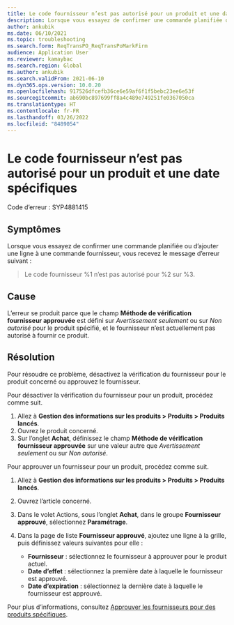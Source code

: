 ```yaml
---
title: Le code fournisseur n’est pas autorisé pour un produit et une date spécifiques
description: Lorsque vous essayez de confirmer une commande planifiée ou d’ajouter une ligne à une commande fournisseur, vous recevez un message d’erreur indiquant que le code fournisseur n’est pas autorisé pour un produit et une date.
author: ankubik
ms.date: 06/10/2021
ms.topic: troubleshooting
ms.search.form: ReqTransPO_ReqTransPoMarkFirm
audience: Application User
ms.reviewer: kamaybac
ms.search.region: Global
ms.author: ankubik
ms.search.validFrom: 2021-06-10
ms.dyn365.ops.version: 10.0.20
ms.openlocfilehash: 917526dfcefb36ce6e59af6f1f5bebc23ee6e53f
ms.sourcegitcommit: ab690bc897699ff8a4c489e749251fe0367050ca
ms.translationtype: HT
ms.contentlocale: fr-FR
ms.lasthandoff: 03/26/2022
ms.locfileid: "8489054"
---
```

# <a name="vendor-code-isnt-authorized-for-a-specific-product-and-date"></a>Le code fournisseur n’est pas autorisé pour un produit et une date spécifiques

Code d’erreur : SYP4881415

## <a name="symptoms"></a>Symptômes

Lorsque vous essayez de confirmer une commande planifiée ou d’ajouter une ligne à une commande fournisseur, vous recevez le message d’erreur suivant :

> Le code fournisseur %1 n’est pas autorisé pour %2 sur %3.

## <a name="cause"></a>Cause

L’erreur se produit parce que le champ **Méthode de vérification fournisseur approuvée** est défini sur *Avertissement seulement* ou sur *Non autorisé* pour le produit spécifié, et le fournisseur n’est actuellement pas autorisé à fournir ce produit.

## <a name="resolution"></a>Résolution

Pour résoudre ce problème, désactivez la vérification du fournisseur pour le produit concerné ou approuvez le fournisseur.

Pour désactiver la vérification du fournisseur pour un produit, procédez comme suit.

1. Allez à **Gestion des informations sur les produits \> Produits \> Produits lancés**.
1. Ouvrez le produit concerné.
1. Sur l’onglet **Achat**, définissez le champ **Méthode de vérification fournisseur approuvée** sur une valeur autre que *Avertissement seulement* ou sur *Non autorisé*.

Pour approuver un fournisseur pour un produit, procédez comme suit.

1. Allez à **Gestion des informations sur les produits \> Produits \> Produits lancés**.
1. Ouvrez l’article concerné.
1. Dans le volet Actions, sous l’onglet **Achat**, dans le groupe **Fournisseur approuvé**, sélectionnez **Paramétrage**.
1. Dans la page de liste **Fournisseur approuvé**, ajoutez une ligne à la grille, puis définissez valeurs suivantes pour elle :

    - **Fournisseur** : sélectionnez le fournisseur à approuver pour le produit actuel.
    - **Date d’effet** : sélectionnez la première date à laquelle le fournisseur est approuvé.
    - **Date d’expiration** : sélectionnez la dernière date à laquelle le fournisseur est approuvé.

Pour plus d’informations, consultez [Approuver les fournisseurs pour des produits spécifiques](../../procurement/tasks/approve-vendors-specific-products.md).
